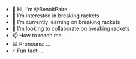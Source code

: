 - 👋 Hi, I’m @BenoitPaire
- 👀 I’m interested in breaking rackets
- 🌱 I’m currently learning on breaking rackets
- 💞️ I’m looking to collaborate on breaking rackets
- 📫 How to reach me ...
- 😄 Pronouns: ...
- ⚡ Fun fact: ...

<!---
BenoitPaire/BenoitPaire is a ✨ special ✨ repository because its `README.md` (this file) appears on your GitHub profile.
You can click the Preview link to take a look at your changes.
--->
